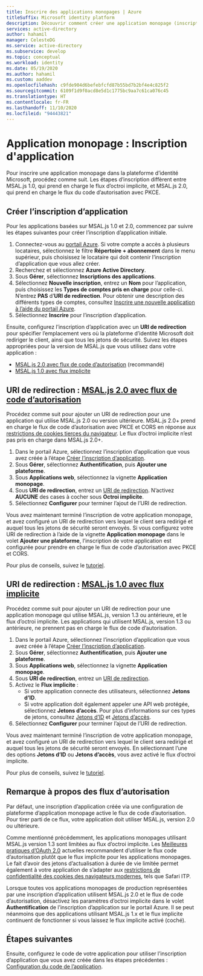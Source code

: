 ```yaml
---
title: Inscrire des applications monopages | Azure
titleSuffix: Microsoft identity platform
description: Découvrir comment créer une application monopage (inscription d’application)
services: active-directory
author: hahamil
manager: CelesteDG
ms.service: active-directory
ms.subservice: develop
ms.topic: conceptual
ms.workload: identity
ms.date: 05/19/2020
ms.author: hahamil
ms.custom: aaddev
ms.openlocfilehash: c9fde904d6befebfcfd87b55bd7b2bf4e4c825f2
ms.sourcegitcommit: 6109f1d9f0acd8e5d1c1775bc9aa7c61ca076c45
ms.translationtype: HT
ms.contentlocale: fr-FR
ms.lasthandoff: 11/10/2020
ms.locfileid: "94443821"
---
```

# <a name="single-page-application-app-registration"></a>Application monopage : Inscription d'application

Pour inscrire une application monopage dans la plateforme d’identité Microsoft, procédez comme suit. Les étapes d’inscription diffèrent entre MSAL.js 1.0, qui prend en charge le flux d’octroi implicite, et MSAL.js 2.0, qui prend en charge le flux du code d’autorisation avec PKCE.

## <a name="create-the-app-registration"></a>Créer l’inscription d’application

Pour les applications basées sur MSAL.js 1.0 et 2.0, commencez par suivre les étapes suivantes pour créer l’inscription d’application initiale.

1. Connectez-vous au [portail Azure](https://portal.azure.com). Si votre compte a accès à plusieurs locataires, sélectionnez le filtre **Répertoire + abonnement** dans le menu supérieur, puis choisissez le locataire qui doit contenir l’inscription d’application que vous allez créer.
1. Recherchez et sélectionnez **Azure Active Directory**.
1. Sous **Gérer**, sélectionnez **Inscriptions des applications**.
1. Sélectionnez **Nouvelle inscription**, entrez un **Nom** pour l’application, puis choisissez les **Types de comptes pris en charge** pour celle-ci. N’entrez **PAS** d’**URI de redirection**. Pour obtenir une description des différents types de comptes, consultez [Inscrire une nouvelle application à l’aide du portail Azure](quickstart-register-app.md).
1. Sélectionnez **Inscrire** pour l’inscription d’application.

Ensuite, configurez l’inscription d’application avec un **URI de redirection** pour spécifier l’emplacement vers où la plateforme d’identité Microsoft doit rediriger le client, ainsi que tous les jetons de sécurité. Suivez les étapes appropriées pour la version de MSAL.js que vous utilisez dans votre application :

- [MSAL.js 2.0 avec flux de code d’autorisation](#redirect-uri-msaljs-20-with-auth-code-flow) (recommandé)
- [MSAL.js 1.0 avec flux implicite](#redirect-uri-msaljs-10-with-implicit-flow)

## <a name="redirect-uri-msaljs-20-with-auth-code-flow"></a>URI de redirection : [MSAL.js 2.0 avec flux de code d’autorisation](https://github.com/AzureAD/microsoft-authentication-library-for-js/tree/dev/lib/msal-browser)

Procédez comme suit pour ajouter un URI de redirection pour une application qui utilise MSAL.js 2.0 ou version ultérieure. MSAL.js 2.0+ prend en charge le flux de code d’autorisation avec PKCE et CORS en réponse aux [restrictions de cookies tierces du navigateur](reference-third-party-cookies-spas.md). Le flux d’octroi implicite n’est pas pris en charge dans MSAL.js 2.0+.

1. Dans le portail Azure, sélectionnez l’inscription d’application que vous avez créée à l’étape [Créer l’inscription d’application](#create-the-app-registration).
1. Sous **Gérer**, sélectionnez **Authentification**, puis **Ajouter une plateforme**.
1. Sous **Applications web**, sélectionnez la vignette **Application monopage**.
1. Sous **URI de redirection**, entrez un [URI de redirection](reply-url.md). N’activez **AUCUNE** des cases à cocher sous **Octroi implicite**.
1. Sélectionnez **Configurer** pour terminer l’ajout de l’URI de redirection.

Vous avez maintenant terminé l’inscription de votre application monopage, et avez configuré un URI de redirection vers lequel le client sera redirigé et auquel tous les jetons de sécurité seront envoyés. Si vous configurez votre URI de redirection à l’aide de la vignette **Application monopage** dans le volet **Ajouter une plateforme**, l’inscription de votre application est configurée pour prendre en charge le flux de code d’autorisation avec PKCE et CORS.

Pour plus de conseils, suivez le [tutoriel](tutorial-v2-javascript-auth-code.md).

## <a name="redirect-uri-msaljs-10-with-implicit-flow"></a>URI de redirection : [MSAL.js 1.0 avec flux implicite](https://github.com/AzureAD/microsoft-authentication-library-for-js/tree/dev/lib/msal-core)

Procédez comme suit pour ajouter un URI de redirection pour une application monopage qui utilise MSAL.js, version 1.3 ou antérieure, et le flux d’octroi implicite. Les applications qui utilisent MSAL.js, version 1.3 ou antérieure, ne prennent pas en charge le flux de code d’autorisation.

1. Dans le portail Azure, sélectionnez l’inscription d’application que vous avez créée à l’étape [Créer l’inscription d’application](#create-the-app-registration).
1. Sous **Gérer**, sélectionnez **Authentification**, puis **Ajouter une plateforme**.
1. Sous **Applications web**, sélectionnez la vignette **Application monopage**.
1. Sous **URI de redirection**, entrez un [URI de redirection](reply-url.md).
1. Activez le **Flux implicite** :
    - Si votre application connecte des utilisateurs, sélectionnez **Jetons d’ID**.
    - Si votre application doit également appeler une API web protégée, sélectionnez **Jetons d’accès**. Pour plus d’informations sur ces types de jetons, consultez [Jetons d’ID](id-tokens.md) et [Jetons d’accès](access-tokens.md).
1. Sélectionnez **Configurer** pour terminer l’ajout de l’URI de redirection.

Vous avez maintenant terminé l’inscription de votre application monopage, et avez configuré un URI de redirection vers lequel le client sera redirigé et auquel tous les jetons de sécurité seront envoyés. En sélectionnant l’une des options **Jetons d’ID** ou **Jetons d’accès**, vous avez activé le flux d’octroi implicite.

Pour plus de conseils, suivez le [tutoriel](tutorial-v2-javascript-spa.md).

## <a name="note-about-authorization-flows"></a>Remarque à propos des flux d’autorisation

Par défaut, une inscription d’application créée via une configuration de plateforme d’application monopage active le flux de code d’autorisation. Pour tirer parti de ce flux, votre application doit utiliser MSAL.js, version 2.0 ou ultérieure.

Comme mentionné précédemment, les applications monopages utilisant MSAL.js version 1.3 sont limitées au flux d’octroi implicite. Les [Meilleures pratiques d’OAuth 2.0](v2-oauth2-auth-code-flow.md) actuelles recommandent d’utiliser le flux code d’autorisation plutôt que le flux implicite pour les applications monopages. Le fait d’avoir des jetons d’actualisation à durée de vie limitée permet également à votre application de s’adapter aux [restrictions de confidentialité des cookies des navigateurs modernes](reference-third-party-cookies-spas.md), tels que Safari ITP.

Lorsque toutes vos applications monopages de production représentées par une inscription d’application utilisent MSAL.js 2.0 et le flux de code d’autorisation, désactivez les paramètres d’octroi implicite dans le volet **Authentification** de l’inscription d’application sur le portail Azure. Il se peut néanmoins que des applications utilisant MSAL.js 1.x et le flux implicite continuent de fonctionner si vous laissez le flux implicite activé (coché).

## <a name="next-steps"></a>Étapes suivantes

Ensuite, configurez le code de votre application pour utiliser l’inscription d’application que vous avez créée dans les étapes précédentes : [Configuration du code de l’application](scenario-spa-app-configuration.md).